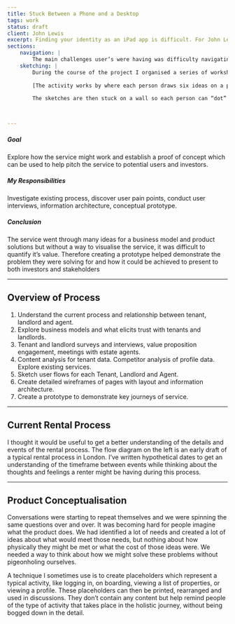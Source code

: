 ```yaml
---
title: Stuck Between a Phone and a Desktop
tags: work
status: draft
client: John Lewis
excerpt: Finding your identity as an iPad app is difficult. For John Lewis this meant being somewhere between your popular iPhone app, and your trusty, long–standing, fully–featured desktop site. We set to understand our customers using the the iPad app and to give it a purpose tailored to their needs.
sections:
    navigation: |
        The main challenges user’s were having was difficulty navigating between departments and wanted more from their experience. In addition, the standard they were expecting was being pushed higher by other, smaller, independent apps. I worked with the business to understand the cause of these challenges, and offered advice for prioritising these issues. After understanding what the business wanted to achieve and what its customers wanted, work began within an agile team of 8-10 people to deliver changes over 6 months.
    sketching: |
        During the course of the project I organised a series of workshops were, where-by different activities were used to explore and tackle key topics. One of which consisted of the whole team sketching ideas and presenting them.
        
        [The activity works by where each person draws six ideas on a piece of paper in a space of five minutes. This process is then repeated for another five minutes to generate more ideas. Each person is then given ten minutes to develop and annotate their best ideas on another piece of paper, so the rest of the team can comment on them.
        
        The sketches are then stuck on a wall so each person can “dot” vote their favourite idea. Ideas to prototype were then determined by the product owner's final dot. The ideas with the most dots, formed the basis of the prototyping in the next workshop.]



---
```


##### Goal

Explore how the service might work and establish a proof of concept which can be used to help pitch the service to potential users and investors.

##### My Responsibilities

Investigate existing process, discover user pain points, conduct user interviews, information architecture, conceptual prototype.

##### Conclusion

The service went through many ideas for a business model and product solutions but without a way to visualise the service, it was difficult to quantify it’s value. Therefore creating a prototype helped demonstrate the problem they were solving for and how it could be achieved to present to both investors and stakeholders

---

## Overview of Process

1. Understand the current process and relationship between tenant, landlord and agent.
2. Explore business models and what elicits trust with tenants and landlords.
3. Tenant and landlord surveys and interviews, value proposition engagement, meetings with estate agents.
4. Content analysis for tenant data. Competitor analysis of profile data. Explore existing services.
5. Sketch user flows for each Tenant, Landlord and Agent.
6. Create detailed wireframes of pages with layout and information architecture.
7. Create a prototype to demonstrate key journeys of service.

---

## Current Rental Process

I thought it would be useful to get a better understanding of the details and events of the rental process. The flow diagram on the left is an early draft of a typical rental process in London. I’ve written hypothetical dates to get an understanding of the timeframe between events while thinking about the thoughts and feelings a renter might be having during this process.

---

## Product Conceptualisation

Conversations were starting to repeat themselves and we were spinning the same questions over and over. It was becoming hard for people imagine what the product does. We had identified a lot of needs and created a lot of ideas about what would meet those needs, but nothing about how physically they might be met or what the cost of those ideas were. We needed a way to think about how we might solve these problems without pigeonholing ourselves.

A technique I sometimes use is to create placeholders which represent a typical activity, like logging in, on boarding, viewing a list of properties, or viewing a profile. These placeholders can then be printed, rearranged and used in discussions. They don’t contain any content but help remind people of the type of activity that takes place in the holistic journey, without being bogged down in the detail.

